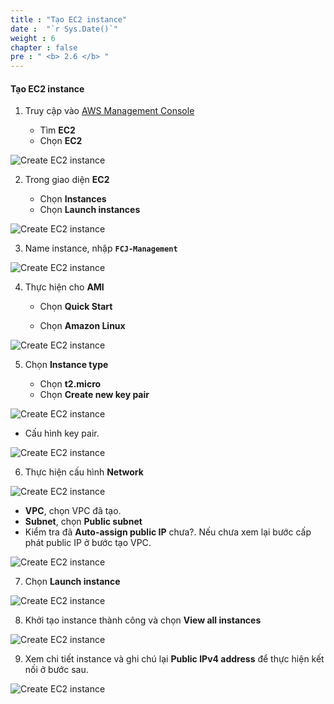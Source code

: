 ```yaml
---
title : "Tạo EC2 instance"
date :  "`r Sys.Date()`" 
weight : 6
chapter : false
pre : " <b> 2.6 </b> "
---
```



#### Tạo EC2 instance

1. Truy cập vào [AWS Management Console](https://aws.amazon.com/console/)

   - Tìm **EC2**
   - Chọn **EC2**

![Create EC2 instance](/images/6/0001.png?featherlight=false&width=90pc)

2. Trong giao diện **EC2**

   - Chọn **Instances**
   - Chọn **Launch instances**

![Create EC2 instance](/images/6/0002.png?featherlight=false&width=90pc)

3. Name instance, nhập **```FCJ-Management```**

![Create EC2 instance](/images/6/0003.png?featherlight=false&width=90pc)

4. Thực hiện cho **AMI**

   - Chọn **Quick Start**

   - Chọn **Amazon Linux**

![Create EC2 instance](/images/6/0004.png?featherlight=false&width=90pc)

5. Chọn **Instance type**

   - Chọn **t2.micro**
   - Chọn **Create new key pair**

![Create EC2 instance](/images/6/0005.png?featherlight=false&width=90pc)

- Cấu hình key pair.

![Create EC2 instance](/images/6/0006.png?featherlight=false&width=90pc)

6. Thực hiện cấu hình **Network**

![Create EC2 instance](/images/6/0007.png?featherlight=false&width=90pc)

   - **VPC**, chọn VPC đã tạo.
   - **Subnet**, chọn **Public subnet**
   - Kiểm tra đã **Auto-assign public IP** chưa?. Nếu chưa xem lại bước cấp phát public IP ở bước tạo VPC.

![Create EC2 instance](/images/6/0008.png?featherlight=false&width=90pc)

7. Chọn **Launch instance**


![Create EC2 instance](/images/6/0008.png?featherlight=false&width=90pc)

8. Khởi tạo instance thành công và chọn **View all instances**

![Create EC2 instance](/images/6/0009.png?featherlight=false&width=90pc)

9. Xem chi tiết instance và ghi chú lại **Public IPv4 address** để thực hiện kết nối ở bước sau.

![Create EC2 instance](/images/6/00010.png?featherlight=false&width=90pc)


